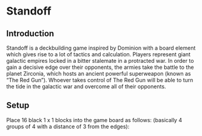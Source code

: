 # Standoff

## Introduction

Standoff is a deckbuilding game inspired by Dominion with a board element which gives rise to a lot of tactics and calculation. Players represent giant galactic empires locked in a bitter stalemate in a protracted war. In order to gain a decisive edge over their opponents, the armies take the battle to the planet Zirconia, which hosts an ancient powerful superweapon (known as “The Red Gun”). Whoever takes control of The Red Gun will be able to turn the tide in the galactic war and overcome all of their opponents. 

## Setup
Place 16 black 1 x 1 blocks into the game board as follows: (basically 4 groups of 4 with a distance of 3 from the edges):
